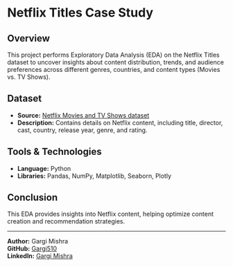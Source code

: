 
# Netflix Titles Case Study

## Overview
This project performs Exploratory Data Analysis (EDA) on the Netflix Titles dataset to uncover insights about content distribution, trends, and audience preferences across different genres, countries, and content types (Movies vs. TV Shows).

## Dataset
- **Source:** [Netflix Movies and TV Shows dataset](https://www.kaggle.com/datasets/shivamb/netflix-shows)
- **Description:** Contains details on Netflix content, including title, director, cast, country, release year, genre, and rating.

## Tools & Technologies
- **Language:** Python
- **Libraries:** Pandas, NumPy, Matplotlib, Seaborn, Plotly

## Conclusion
This EDA provides insights into Netflix content, helping optimize content creation and recommendation strategies.

---

**Author:** Gargi Mishra  
**GitHub:** [Gargi510](https://www.github.com/gargi510)  
**LinkedIn:** [Gargi Mishra](https://www.linkedin.com/in/gargi510)

